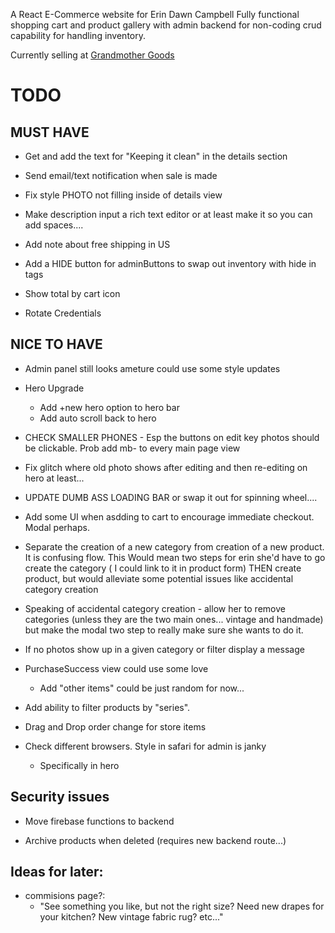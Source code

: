 A React E-Commerce website for Erin Dawn Campbell
Fully functional shopping cart and product gallery with admin backend for non-coding crud capability for handling inventory.

Currently selling at [Grandmother Goods](https://www.gmother.com/) 


# TODO

## MUST HAVE

- Get and add the text for "Keeping it clean" in the details section

- Send email/text notification when sale is made

- Fix style PHOTO not filling inside of details view

- Make description input a rich text editor or at least make it so you can add spaces....

- Add note about free shipping in US

- Add a HIDE button for adminButtons to swap out inventory with hide in tags

- Show total by cart icon

- Rotate Credentials


## NICE TO HAVE

- Admin panel still looks ameture could use some style updates

- Hero Upgrade
    - Add +new hero option to hero bar
    - Add auto scroll back to hero

- CHECK SMALLER PHONES - Esp the buttons on edit key photos should be clickable. Prob add mb- to every main page view

- Fix glitch where old photo shows after editing and then re-editing on hero at least...

- UPDATE DUMB ASS LOADING BAR or swap it out for spinning wheel....

- Add some UI when asdding to cart to encourage immediate checkout. Modal perhaps.

- Separate the creation of a new category from creation of a new product. It is confusing flow. 
    This Would mean two steps for erin she'd have to go create the category ( I could link to it in product form) THEN create product, but would alleviate some potential issues like accidental category creation

- Speaking of accidental category creation - allow her to remove categories (unless they are the two main ones... vintage and handmade) but make the modal two step to really make sure she wants to do it.

- If no photos show up in a given category or filter display a message

- PurchaseSuccess view could use some love
    - Add "other items" could be just random for now...

- Add ability to filter products by "series".

- Drag and Drop order change for store items


- Check different browsers. Style in safari for admin is janky 
    - Specifically in hero

## Security issues

- Move firebase functions to backend

- Archive products when deleted (requires new backend route...)

## Ideas for later:

- commisions page?:
    - "See something you like, but not the right size? Need new drapes for your kitchen? New vintage fabric rug? etc..."
